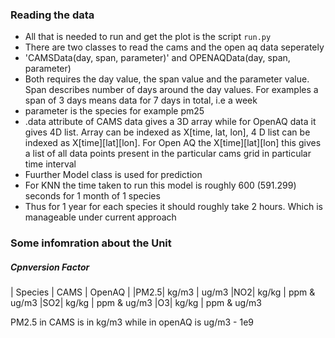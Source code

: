 ### Reading the data

- All that is needed to run and get the plot is the script ```run.py```
- There are two classes to read the cams and the open aq data seperately
- 'CAMSData(day, span, parameter)' and OPENAQData(day, span, parameter)
-  Both requires the day value, the span value and the parameter value. Span describes number of days around the day values. For examples a span of 3 days means data for 7 days in total, i.e a week
- parameter is the species for example pm25
- .data attribute of CAMS data gives a 3D array while for OpenAQ data it gives 4D list. Array can be indexed as X[time, lat, lon], 4 D list can be indexed as X[time][lat][lon]. For Open AQ the X[time][lat][lon] this gives a list of all data points present in the particular cams grid in particular time interval
- Fuurther Model class is used for prediction 
- For KNN the time taken to run this model is roughly 600 (591.299) seconds for 1 month of 1 species 
- Thus for 1 year for each species it should roughly take 2 hours. Which is manageable under current approach

### Some infomration about the Unit

##### Cpnversion Factor

| Species | CAMS | OpenAQ |
|PM2.5| kg/m3 | ug/m3
|NO2| kg/kg | ppm & ug/m3
|SO2| kg/kg | ppm & ug/m3
|O3| kg/kg | ppm & ug/m3

PM2.5 in CAMS is in kg/m3 while in openAQ is ug/m3 - 1e9

